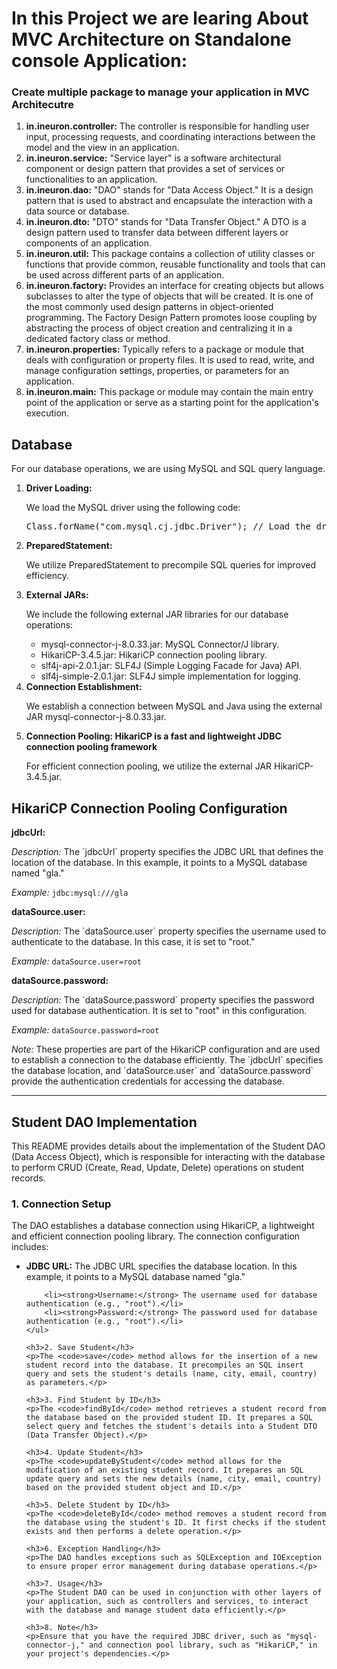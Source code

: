 <h1>In this Project we are learing About MVC Architecture on Standalone console Application:</h1>

<h3> Create multiple package to manage your application in MVC Architecutre</h3>
<ol>
  <li><b>in.ineuron.controller:</b> The controller is responsible for handling user input, processing requests, and coordinating interactions between the model and the view in an application.</li>
  
  <li><b>in.ineuron.service:</b> "Service layer" is a software architectural component or design pattern that provides a set of services or functionalities to an application.</li>
  
  <li><b>in.ineuron.dao:</b> "DAO" stands for "Data Access Object." It is a design pattern that is used to abstract and encapsulate the interaction with a data source or database.</li>
  
  <li><b>in.ineuron.dto:</b> "DTO" stands for "Data Transfer Object." A DTO is a design pattern used to transfer data between different layers or components of an application.</li>
  
  <li><b>in.ineuron.util:</b> This package contains a collection of utility classes or functions that provide common, reusable functionality and tools that can be used across different parts of an application.</li>
  
  <li><b>in.ineuron.factory:</b> Provides an interface for creating objects but allows subclasses to alter the type of objects that will be created. It is one of the most commonly used design patterns in object-oriented programming. The Factory Design Pattern promotes loose coupling by abstracting the process of object creation and centralizing it in a dedicated factory class or method.</li>
  
  <li><b>in.ineuron.properties:</b> Typically refers to a package or module that deals with configuration or property files. It is used to read, write, and manage configuration settings, properties, or parameters for an application.</li>
  
  <li><b>in.ineuron.main:</b> This package or module may contain the main entry point of the application or serve as a starting point for the application's execution.</li>
</ol>

<h2>Database</h2>
<p>For our database operations, we are using MySQL and SQL query language.</p>
<ol>
  <li>
    <strong>Driver Loading:</strong>
    <p>We load the MySQL driver using the following code:</p>
    <pre>Class.forName("com.mysql.cj.jdbc.Driver"); // Load the driver</pre>
  </li>
  <li>
    <strong>PreparedStatement:</strong>
    <p>We utilize PreparedStatement to precompile SQL queries for improved efficiency.</p>
  </li>
  <li>
    <strong>External JARs:</strong>
    <p>We include the following external JAR libraries for our database operations:</p>
    <ul>
      <li>mysql-connector-j-8.0.33.jar: MySQL Connector/J library.</li>
      <li>HikariCP-3.4.5.jar: HikariCP connection pooling library.</li>
      <li>slf4j-api-2.0.1.jar: SLF4J (Simple Logging Facade for Java) API.</li>
      <li>slf4j-simple-2.0.1.jar: SLF4J simple implementation for logging.</li>
    </ul>
  </li>
  <li>
    <strong>Connection Establishment:</strong>
    <p>We establish a connection between MySQL and Java using the external JAR mysql-connector-j-8.0.33.jar.</p>
  </li>
  <li>
    <strong>Connection Pooling: HikariCP is a fast and lightweight JDBC connection pooling framework</strong>
    <p>For efficient connection pooling, we utilize the external JAR HikariCP-3.4.5.jar.</p>
  </li>
</ol>

<h2>HikariCP Connection Pooling Configuration</h2>

<p><strong>jdbcUrl:</strong></p>
<p><em>Description:</em> The `jdbcUrl` property specifies the JDBC URL that defines the location of the database. In this example, it points to a MySQL database named "gla."</p>
<p><em>Example:</em> <code>jdbc:mysql:///gla</code></p>

<p><strong>dataSource.user:</strong></p>
<p><em>Description:</em> The `dataSource.user` property specifies the username used to authenticate to the database. In this case, it is set to "root."</p>
<p><em>Example:</em> <code>dataSource.user=root</code></p>

<p><strong>dataSource.password:</strong></p>
<p><em>Description:</em> The `dataSource.password` property specifies the password used for database authentication. It is set to "root" in this configuration.</p>
<p><em>Example:</em> <code>dataSource.password=root</code></p>

<p><em>Note:</em> These properties are part of the HikariCP configuration and are used to establish a connection to the database efficiently. The `jdbcUrl` specifies the database location, and `dataSource.user` and `dataSource.password` provide the authentication credentials for accessing the database.</p>

<hr>
<h2>Student DAO Implementation</h2>

 <p>This README provides details about the implementation of the Student DAO (Data Access Object), which is responsible for interacting with the database to perform CRUD (Create, Read, Update, Delete) operations on student records.</p>

   <h3>1. Connection Setup</h3>
    <p>The DAO establishes a database connection using HikariCP, a lightweight and efficient connection pooling library. The connection configuration includes:</p>
     <ul>
        <li><strong>JDBC URL:</strong> The JDBC URL specifies the database location. In this example, it points to a MySQL database named "gla."</li>    
    
        <li><strong>Username:</strong> The username used for database authentication (e.g., "root").</li>
        <li><strong>Password:</strong> The password used for database authentication (e.g., "root").</li>
    </ul>

    <h3>2. Save Student</h3>
    <p>The <code>save</code> method allows for the insertion of a new student record into the database. It precompiles an SQL insert query and sets the student's details (name, city, email, country) as parameters.</p>

    <h3>3. Find Student by ID</h3>
    <p>The <code>findById</code> method retrieves a student record from the database based on the provided student ID. It prepares a SQL select query and fetches the student's details into a Student DTO (Data Transfer Object).</p>

    <h3>4. Update Student</h3>
    <p>The <code>updateByStudent</code> method allows for the modification of an existing student record. It prepares an SQL update query and sets the new details (name, city, email, country) based on the provided student object and ID.</p>

    <h3>5. Delete Student by ID</h3>
    <p>The <code>deleteById</code> method removes a student record from the database using the student's ID. It first checks if the student exists and then performs a delete operation.</p>

    <h3>6. Exception Handling</h3>
    <p>The DAO handles exceptions such as SQLException and IOException to ensure proper error management during database operations.</p>

    <h3>7. Usage</h3>
    <p>The Student DAO can be used in conjunction with other layers of your application, such as controllers and services, to interact with the database and manage student data efficiently.</p>

    <h3>8. Note</h3>
    <p>Ensure that you have the required JDBC driver, such as "mysql-connector-j," and connection pool library, such as "HikariCP," in your project's dependencies.</p>
